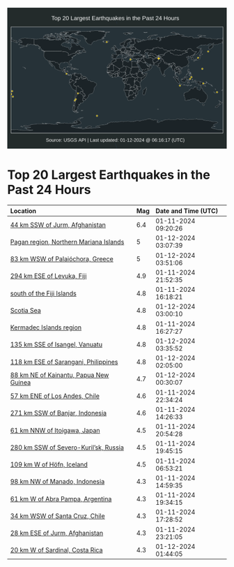 ![Map](./map.png)

# Top 20 Largest Earthquakes in the Past 24 Hours

| Location | Mag | Date and Time (UTC) |
|:---|:---|:---|
| [44 km SSW of Jurm, Afghanistan](https://earthquake.usgs.gov/earthquakes/eventpage/us6000m31m) | 6.4 | 01-11-2024 09:20:26 |
| [Pagan region, Northern Mariana Islands](https://earthquake.usgs.gov/earthquakes/eventpage/us6000m38b) | 5 | 01-12-2024 03:07:39 |
| [83 km WSW of Palaióchora, Greece](https://earthquake.usgs.gov/earthquakes/eventpage/us6000m38i) | 5 | 01-12-2024 03:51:06 |
| [294 km ESE of Levuka, Fiji](https://earthquake.usgs.gov/earthquakes/eventpage/us6000m37d) | 4.9 | 01-11-2024 21:52:35 |
| [south of the Fiji Islands](https://earthquake.usgs.gov/earthquakes/eventpage/us6000m35e) | 4.8 | 01-11-2024 16:18:21 |
| [Scotia Sea](https://earthquake.usgs.gov/earthquakes/eventpage/us6000m38a) | 4.8 | 01-12-2024 03:00:10 |
| [Kermadec Islands region](https://earthquake.usgs.gov/earthquakes/eventpage/us6000m35f) | 4.8 | 01-11-2024 16:27:27 |
| [135 km SSE of Isangel, Vanuatu](https://earthquake.usgs.gov/earthquakes/eventpage/us6000m38e) | 4.8 | 01-12-2024 03:35:52 |
| [118 km ESE of Sarangani, Philippines](https://earthquake.usgs.gov/earthquakes/eventpage/us6000m387) | 4.8 | 01-12-2024 02:05:00 |
| [88 km NE of Kainantu, Papua New Guinea](https://earthquake.usgs.gov/earthquakes/eventpage/us6000m37y) | 4.7 | 01-12-2024 00:30:07 |
| [57 km ENE of Los Andes, Chile](https://earthquake.usgs.gov/earthquakes/eventpage/us6000m37h) | 4.6 | 01-11-2024 22:34:24 |
| [271 km SSW of Banjar, Indonesia](https://earthquake.usgs.gov/earthquakes/eventpage/us6000m339) | 4.6 | 01-11-2024 14:26:33 |
| [61 km NNW of Itoigawa, Japan](https://earthquake.usgs.gov/earthquakes/eventpage/us6000m36x) | 4.5 | 01-11-2024 20:54:28 |
| [280 km SSW of Severo-Kuril’sk, Russia](https://earthquake.usgs.gov/earthquakes/eventpage/us6000m36b) | 4.5 | 01-11-2024 19:45:15 |
| [109 km W of Höfn, Iceland](https://earthquake.usgs.gov/earthquakes/eventpage/us6000m318) | 4.5 | 01-11-2024 06:53:21 |
| [98 km NW of Manado, Indonesia](https://earthquake.usgs.gov/earthquakes/eventpage/us6000m33e) | 4.3 | 01-11-2024 14:59:35 |
| [61 km W of Abra Pampa, Argentina](https://earthquake.usgs.gov/earthquakes/eventpage/us6000m365) | 4.3 | 01-11-2024 19:34:15 |
| [34 km WSW of Santa Cruz, Chile](https://earthquake.usgs.gov/earthquakes/eventpage/us6000m35n) | 4.3 | 01-11-2024 17:28:52 |
| [28 km ESE of Jurm, Afghanistan](https://earthquake.usgs.gov/earthquakes/eventpage/us6000m37t) | 4.3 | 01-11-2024 23:21:05 |
| [20 km W of Sardinal, Costa Rica](https://earthquake.usgs.gov/earthquakes/eventpage/us6000m385) | 4.3 | 01-12-2024 01:44:05 |
